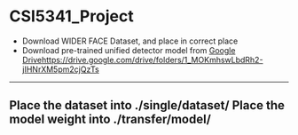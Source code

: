 # CSI5341_Project
- Download WIDER FACE Dataset, and place in correct place
- Download pre-trained unified detector model from [Google Drive](https://drive.google.com/drive/folders/1_MOKmhswLbdRh2-jIHNrXM5pm2cjQzTs)https://drive.google.com/drive/folders/1_MOKmhswLbdRh2-jIHNrXM5pm2cjQzTs
--- 
Place the dataset into ./single/dataset/
Place the model weight into ./transfer/model/
---

